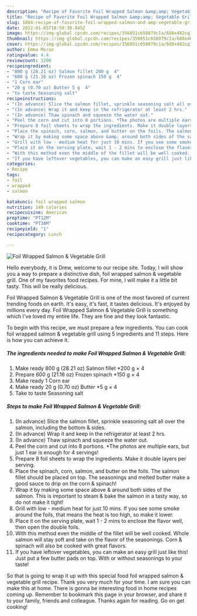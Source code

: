 ```yaml
---
description: "Recipe of Favorite Foil Wrapped Salmon &amp;amp; Vegetable Grill"
title: "Recipe of Favorite Foil Wrapped Salmon &amp;amp; Vegetable Grill"
slug: 1884-recipe-of-favorite-foil-wrapped-salmon-and-amp-vegetable-grill
date: 2022-01-05T18:59:38.845Z
image: https://img-global.cpcdn.com/recipes/356851c658079c1a/680x482cq70/foil-wrapped-salmon-vegetable-grill-recipe-main-photo.jpg
thumbnail: https://img-global.cpcdn.com/recipes/356851c658079c1a/680x482cq70/foil-wrapped-salmon-vegetable-grill-recipe-main-photo.jpg
cover: https://img-global.cpcdn.com/recipes/356851c658079c1a/680x482cq70/foil-wrapped-salmon-vegetable-grill-recipe-main-photo.jpg
author: Emma Moran
ratingvalue: 4.4
reviewcount: 3290
recipeingredient:
- "800 g (28.21 oz) Salmon fillet 200 g  4"
- "600 g (21.16 oz) Frozen spinach 150 g  4"
- "1 Corn ear"
- "20 g (0.70 oz) Butter 5 g  4"
- "to taste Seasoning salt"
recipeinstructions:
- "(In advance) Slice the salmon fillet, sprinkle seasoning salt all over the salmon, including the bottom &amp; sides."
- "(In advance) Wrap it and keep in the refrigerator at least 2 hrs."
- "(In advance) Thaw spinach and squeeze the water out."
- "Peel the corn and cut into 8 portions. *The photos are multiple ears, but just 1 ear is enough for 4 servings!"
- "Prepare 8 foil sheets to wrap the ingredients. Make it double layers per serving."
- "Place the spinach, corn, salmon, and butter on the foils. The salmon fillet should be placed on top. The seasonings and melted butter make a good sauce to drip on the corn &amp; spinach!"
- "Wrap it by making some space above &amp; around both sides of the salmon. This is important to steam &amp; bake the salmon in a tasty way, so do not make it tight!"
- "Grill with low - medium heat for just 10 mins. If you see some smoke around the foils, that means the heat is too high, so make it lower."
- "Place it on the serving plate, wait 1 - 2 mins to enclose the flavor well, then open the double foils."
- "With this method even the middle of the fillet will be well cooked. Whole salmon will stay soft and take on the flavor of the seasonings. Corn &amp; spinach will also be cooked with great flavors."
- "If you have leftover vegetables, you can make an easy grill just like this! Just put a few butter pads on top. With or without seasonings to your taste!"
categories:
- Recipe
tags:
- foil
- wrapped
- salmon

katakunci: foil wrapped salmon 
nutrition: 149 calories
recipecuisine: American
preptime: "PT12M"
cooktime: "PT30M"
recipeyield: "1"
recipecategory: Lunch

---
```



![Foil Wrapped Salmon &amp; Vegetable Grill](https://img-global.cpcdn.com/recipes/356851c658079c1a/680x482cq70/foil-wrapped-salmon-vegetable-grill-recipe-main-photo.jpg)

Hello everybody, it is Drew, welcome to our recipe site. Today, I will show you a way to prepare a distinctive dish, foil wrapped salmon &amp; vegetable grill. One of my favorites food recipes. For mine, I will make it a little bit tasty. This will be really delicious.



Foil Wrapped Salmon &amp; Vegetable Grill is one of the most favored of current trending foods on earth. It's easy, it's fast, it tastes delicious. It's enjoyed by millions every day. Foil Wrapped Salmon &amp; Vegetable Grill is something which I've loved my entire life. They are fine and they look fantastic.


To begin with this recipe, we must prepare a few ingredients. You can cook foil wrapped salmon &amp; vegetable grill using 5 ingredients and 11 steps. Here is how you can achieve it.

<!--inarticleads1-->

##### The ingredients needed to make Foil Wrapped Salmon &amp; Vegetable Grill:

1. Make ready 800 g (28.21 oz) Salmon fillet *200 g × 4
1. Prepare 600 g (21.16 oz) Frozen spinach *150 g × 4
1. Make ready 1 Corn ear
1. Make ready 20 g (0.70 oz) Butter *5 g × 4
1. Take to taste Seasoning salt




<!--inarticleads2-->

##### Steps to make Foil Wrapped Salmon &amp; Vegetable Grill:

1. (In advance) Slice the salmon fillet, sprinkle seasoning salt all over the salmon, including the bottom &amp; sides.
1. (In advance) Wrap it and keep in the refrigerator at least 2 hrs.
1. (In advance) Thaw spinach and squeeze the water out.
1. Peel the corn and cut into 8 portions. *The photos are multiple ears, but just 1 ear is enough for 4 servings!
1. Prepare 8 foil sheets to wrap the ingredients. Make it double layers per serving.
1. Place the spinach, corn, salmon, and butter on the foils. The salmon fillet should be placed on top. The seasonings and melted butter make a good sauce to drip on the corn &amp; spinach!
1. Wrap it by making some space above &amp; around both sides of the salmon. This is important to steam &amp; bake the salmon in a tasty way, so do not make it tight!
1. Grill with low - medium heat for just 10 mins. If you see some smoke around the foils, that means the heat is too high, so make it lower.
1. Place it on the serving plate, wait 1 - 2 mins to enclose the flavor well, then open the double foils.
1. With this method even the middle of the fillet will be well cooked. Whole salmon will stay soft and take on the flavor of the seasonings. Corn &amp; spinach will also be cooked with great flavors.
1. If you have leftover vegetables, you can make an easy grill just like this! Just put a few butter pads on top. With or without seasonings to your taste!




So that is going to wrap it up with this special food foil wrapped salmon &amp; vegetable grill recipe. Thank you very much for your time. I am sure you can make this at home. There is gonna be interesting food in home recipes coming up. Remember to bookmark this page in your browser, and share it to your family, friends and colleague. Thanks again for reading. Go on get cooking!
